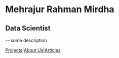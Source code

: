 # Mehrajur Rahman Mirdha

## Data Scientist
-- some description

[Projects](/Example.md)|[About Us](/Example.md)|[Articles](/Example.md)
